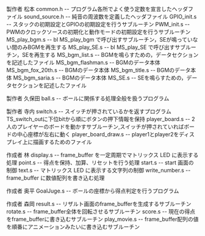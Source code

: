 製作者 松本
common.h -- プログラム各所でよく使う定数を宣言したヘッダファイル
sound_source.h -- 純音の周波数を定義したヘッダファイル
GPIO_init.s -- スタックの初期設定とGPIOの初期設定を行うサブルーチン
PWM_init.s -- PWMのクロックソースの初期化と動作モードの初期設定を行うサブルーチン
MS_play_bgm.s -- bl MS_play_bgm で呼び出すサブルーチン，SEが鳴っていない間のみBGMを再生する
MS_play_SE.s -- bl MS_play_SE で呼び出すサブルーチン，SEを再生する
MS_bgm_list.s -- BGMを鳴らすための，データセクションを記述したファイル
MS_bgm_flashman.s -- BGMのデータ本体
MS_bgm_fox_20th.s -- BGMのデータ本体
MS_bgm_title.s -- BGMのデータ本体
MS_bgm_saria.s -- BGMのデータ本体
MS_SE.s -- SEを鳴らすための，データセクションを記述したファイル

製作者 久保田
ball.s -- ボールに関係する処理全般を扱うプログラム

製作者 寺内
switch.s -- スイッチが押されているかを返すプログラムTS_switch_outに下位bitから順にボタンの押下情報を保持
player_board.s -- 2人のプレイヤーのボードを動かすサブルーチン,スイッチが押されていればボードの中心座標が左右に動く
player_board_draw.s -- player1とplayer2をディスプレイ上に描画するためのファイル

作成者 林
display.s -- frame_buffer を一定周期でマトリックス LED に表示する処理
point.s -- 得点を保持、加算、リセットを行う処理
start.s -- start 画面の制御
text.s -- マトリックス LED に表示する文字列の制御
write_number.s -- frame_buffer に数値配列を書き込む処理

作成者 奥平
GoalJuge.s -- ボールの座標から得点判定を行うプログラム

作成者 森岡
result.s -- リザルト画面のframe_bufferを生成するサブルーチン
rotate.s -- frame_buffer全体を回転させるサブルーチン
score.s -- 現在の得点をframe_bufferに書き込むサブルーチン
play_movie.s -- frame_buffer配列の値を順番にアニメーションみたいに書き込むサブルーチン
